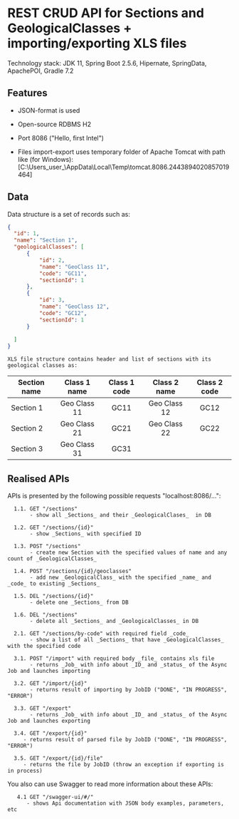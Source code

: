 # REST CRUD API for Sections and GeologicalClasses + importing/exporting XLS files  
Technology stack: JDK 11, Spring Boot 2.5.6, Hipernate, SpringData, ApachePOI, Gradle 7.2

## Features  
  * JSON-format is used   
     
  * Open-source RDBMS H2   
     
  * Port 8086 ("Hello, first Intel")   
     
  * Files import-export uses temporary folder of Apache Tomcat with path like (for Windows): [C:\Users\_user_\AppData\Local\Temp\tomcat.8086.2443894020857019464]
  
## Data  

  Data structure is a set of records such as:  
  ```json
{
    "id": 1,
    "name": "Section 1",
    "geologicalClasses": [
        {
            "id": 2,
            "name": "GeoClass 11",
            "code": "GC11",
            "sectionId": 1
        },
        {
            "id": 3,
            "name": "GeoClass 12",
            "code": "GC12",
            "sectionId": 1
        }
	
    ]
}
  
  ```   
    
	XLS file structure contains header and list of sections with its geological classes as:  
| Section name | Class 1 name | Class 1 code | Class 2 name | Class 2 code | 
|--------------|:------------:|:------------:|:------------:|:------------:|
|   Section 1  | Geo Class 11 |     GC11     | Geo Class 12 |    GC12      |
|   Section 2  | Geo Class 21 |     GC21     | Geo Class 22 |    GC22      |
|   Section 3  | Geo Class 31 |     GC31     |              |              |

## Realised APIs
   APIs is presented by the following possible requests "localhost:8086/...":  
  
	  1.1. GET "/sections"   
	       - show all _Sections_ and their _GeologicalClases_  in DB   

	  1.2. GET "/sections/{id}"   
	       - show _Sections_ with specified ID   

	  1.3. POST "/sections"   
	       - create new Section with the specified values of name and any count of _GeologicalClasses_  

	  1.4. POST "/sections/{id}/geoclasses"   
	       - add new _GeologicalClass_ with the specified _name_ and _code_ to existing _Sections_  

	  1.5. DEL "/sections/{id}"   
	       - delete one _Sections_ from DB  

	  1.6. DEL "/sections"  
	       - delete all _Sections_ and _GeologicalClasses_ in DB  

	  2.1. GET "/sections/by-code" with required field _code_   
	       - show a list of all _Sections_ that have _GeologicalClasses_ with the specified code   

	  3.1. POST "/import" with required body _file_ contains xls file   
	       - returns _Job_ with info about _ID_ and _status_ of the Async Job and launches importing   

	  3.2. GET "/import/{id}"   
	       - returns result of importing by JobID ("DONE", "IN PROGRESS", "ERROR")  

	  3.3. GET "/export"   
	       - returns _Job_ with info about _ID_ and _status_ of the Async Job and launches exporting   

	  3.4. GET "/export/{id}"  
	     - returns result of parsed file by JobID ("DONE", "IN PROGRESS", "ERROR")    

	  3.5. GET "/export/{id}/file" 
	     - returns the file by JobID (throw an exception if exporting is in process)  

   You also can use Swagger to read more information about these APIs:  
   ```
	  4.1 GET "/swagger-ui/#/"
	     - shows Api documentation with JSON body examples, parameters, etc	  
   ```
